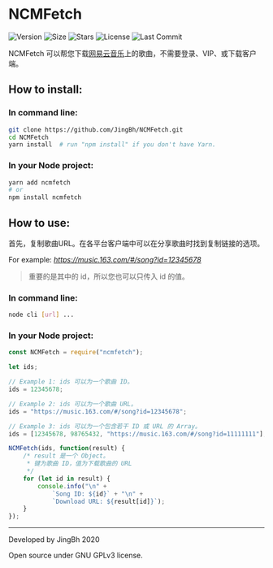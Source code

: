 # NCMFetch

![Version](https://img.shields.io/github/package-json/v/JingBh/NCMFetch)
![Size](https://img.shields.io/github/languages/code-size/JingBh/NCMFetch?label=size)
![Stars](https://img.shields.io/github/stars/JingBh/NCMFetch)
![License](https://img.shields.io/github/license/JingBh/NCMFetch)
![Last Commit](https://img.shields.io/github/last-commit/JingBh/NCMFetch)

NCMFetch 可以帮您下载[网易云音乐](https://music.163.com/)上的歌曲，不需要登录、VIP、或下载客户端。

## How to install:

### In command line:
```bash
git clone https://github.com/JingBh/NCMFetch.git
cd NCMFetch
yarn install  # run "npm install" if you don't have Yarn.
```

### In your Node project:
```bash
yarn add ncmfetch
# or
npm install ncmfetch
```

## How to use:

首先，复制歌曲URL。在各平台客户端中可以在分享歌曲时找到复制链接的选项。

For example: *https://music.163.com/#/song?id=12345678*
> 重要的是其中的 id，所以您也可以只传入 id 的值。

### In command line:
```bash
node cli [url] ...
```

### In your Node project:
```javascript
const NCMFetch = require("ncmfetch");

let ids;

// Example 1: ids 可以为一个歌曲 ID。
ids = 12345678;

// Example 2: ids 可以为一个歌曲 URL。
ids = "https://music.163.com/#/song?id=12345678";

// Example 3: ids 可以为一个包含若干 ID 或 URL 的 Array。
ids = [12345678, 98765432, "https://music.163.com/#/song?id=11111111"];

NCMFetch(ids, function(result) {
    /* result 是一个 Object。
     * 键为歌曲 ID，值为下载歌曲的 URL
     */
    for (let id in result) {
        console.info("\n" +
            `Song ID: ${id}` + "\n" +
            `Download URL: ${result[id]}`);
    }
});
```

---

Developed by JingBh 2020

Open source under GNU GPLv3 license.
